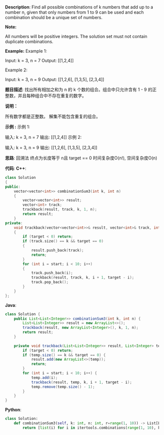 __Description__:
Find all possible combinations of k numbers that add up to a number n, given that only numbers from 1 to 9 can be used and each combination should be a unique set of numbers.

__Note:__

All numbers will be positive integers.
The solution set must not contain duplicate combinations.

__Example:__
Example 1:

Input: k = 3, n = 7
Output: [[1,2,4]]

Example 2:

Input: k = 3, n = 9
Output: [[1,2,6], [1,3,5], [2,3,4]]

__题目描述__:
找出所有相加之和为 n 的 k 个数的组合。组合中只允许含有 1 - 9 的正整数，并且每种组合中不存在重复的数字。

__说明：__

所有数字都是正整数。
解集不能包含重复的组合。 

__示例 :__
示例 1:

输入: k = 3, n = 7
输出: [[1,2,4]]
示例 2:

输入: k = 3, n = 9
输出: [[1,2,6], [1,3,5], [2,3,4]]

__思路__:
回溯法
终点为长度等于 n且 target == 0
时间复杂度O(n!), 空间复杂度O(n)

__代码__:
__C++__:
```C++
class Solution 
{
public:
    vector<vector<int>> combinationSum3(int k, int n) 
    {
        vector<vector<int>> result;
        vector<int> track;
        trackback(result, track, k, 1, n);
        return result;
    }
private:
    void trackback(vector<vector<int>>& result, vector<int>& track, int k, int start, int target) 
    {
        if (target < 0) return;
        if (track.size() == k && target == 0) 
        {
            result.push_back(track);
            return;
        }
        for (int i = start; i < 10; i++) 
        {
            track.push_back(i);
            trackback(result, track, k, i + 1, target - i);
            track.pop_back();
        }
    }
};
```

__Java__:
```Java
class Solution {
    public List<List<Integer>> combinationSum3(int k, int n) {
        List<List<Integer>> result = new ArrayList<>();
        trackback(result, new ArrayList<Integer>(), k, 1, n);
        return result;
    }
    
    private void trackback(List<List<Integer>> result, List<Integer> temp, int k, int start, int target) {
        if (target < 0) return;
        if (temp.size() == k && target == 0) {
            result.add(new ArrayList<>(temp));
            return;
        }
        for (int i = start; i < 10; i++) {
            temp.add(i);
            trackback(result, temp, k, i + 1, target - i);
            temp.remove(temp.size() - 1);
        }
    }
}
```

__Python__:
```Python
class Solution:
    def combinationSum3(self, k: int, n: int, r=range(1, 10)) -> List[List[int]]:
        return [list(i) for i in itertools.combinations(range(1, 10), k) if sum(i) ==  n]
```